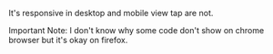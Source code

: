 It's responsive in desktop and mobile view tap are not.


Important Note: I don't know why some code don't show on chrome browser but it's okay on firefox.  